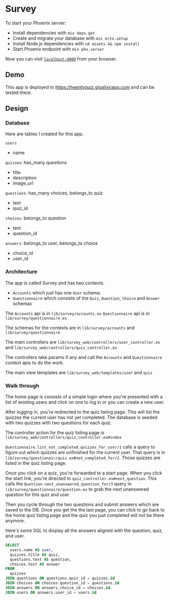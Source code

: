 # Survey

To start your Phoenix server:

  * Install dependencies with `mix deps.get`
  * Create and migrate your database with `mix ecto.setup`
  * Install Node.js dependencies with `cd assets && npm install`
  * Start Phoenix endpoint with `mix phx.server`

Now you can visit [`localhost:4000`](http://localhost:4000) from your browser.


## Demo

This app is deployed to https://twentyquiz.gigalixirapp.com and can be tested there.

## Design

### Database

Here are tables I created for this app.

`users`
  - name

`quizzes`:  has_many questions
  - title
  - description
  - image_url

`questions`: has_many choices, belongs_to quiz
  - text
  - quiz_id

`choices`: belongs_to question 
  - text
  - question_id

`answers`:  belongs_to user, belongs_to choice 
  - choice_id
  - user_id

### Architecture

The app is called Survey and has two contexts.
  - `Accounts` which just has one `User` schema.
  - `Questionnaire` which consists of the `Quiz`, `Question`, `Choice` and `Answer` schemas

The `Accounts` api is in `lib/survey/accounts.ex`
`Questionnaire` api is in `lib/survey/questionnaire.ex`

The schemas for the contexts are in `lib/survey/accounts` and `lib/survey/questionnaire`

The main controllers are `lib/survey_web/controllers/user_controller.ex` and `lib/survey_web/controllers/quiz_controller.ex`

The controllers take params if any and call the `Accounts` and `Questionnaire` context apis to do the work. 

The main view templates are `lib/survey_web/templates/user` and `quiz`

### Walk through 

The home page is consists of a simple login where you're presented with a list of existing users and click on one to log in or you can create a new user.

After logging in, you're redirected to the quiz listing page. This will list the quizzes the current user has not yet completed. The database is seeded with two quizzes with two questions for each quiz.

The controller action for the quiz listing page is `lib/survey_web/controllers/quiz_controller.ex#index`

`Questionnaire.list_not_completed_quizzes_for_user/1` calls a query to figure out which quizzes are unfinished for the current user. That query is in `lib/survey/questionair/quiz.ex#not_completed_for/2`. Those quizzes are listed in the quiz listing page.

Once you click on a quiz, you're forwarded to a start page. When you click the start link, you're directed to `quiz_controller.ex#next_question`. This calls the `Question.next_unanswered_question_for/3` query in `lib/survey/questionnaire/question.ex` to grab the next unanswered question for this quiz and user. 

Then you cycle through the two questions and submit answers which are saved to the DB.  Once you get the the last page, you can click to go back to the home quiz listing page and the quiz you just completed will not be there anymore.

Here's some SQL to display all the answers aligned with the question, quiz, and user.

```sql
SELECT
  users.name AS user,
  quizzes.title AS quiz,
  questions.text AS question,
  choices.text AS answer
FROM
  quizzes
JOIN questions ON questions.quiz_id = quizzes.id
JOIN choices ON choices.question_id = questions.id
JOIN answers ON answers.choice_id = choices.id
JOIN users ON answers.user_id = users.id
```
